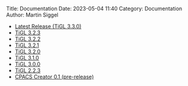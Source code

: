 Title: Documentation
Date: 2023-05-04 11:40
Category: Documentation
Author: Martin Siggel

 - [Latest Release (TiGL 3.3.0)](../doc/latest/index.html)
 - [TiGL 3.2.3](../doc/3.2.3/index.html)
 - [TiGL 3.2.2](../doc/3.2.2/index.html)
 - [TiGL 3.2.1](../doc/3.2.1/index.html)
 - [TiGL 3.2.0](../doc/3.2.0/index.html)
 - [TiGL 3.1.0](../doc/3.1.0/index.html)
 - [TiGL 3.0.0](../doc/3.0.0/index.html)
 - [TiGL 2.2.3](../doc/2.2.3/index.html)
 - [CPACS Creator 0.1 (pre-release)](../doc/cpacscreator-0.1/index.html)

